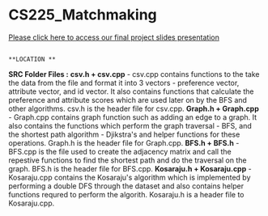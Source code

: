 # CS225_Matchmaking

[Please click here to access our final project slides presentation](https://docs.google.com/presentation/d/1MET3rRTx6dNrxgwLzAL4kdkJG7kqdjsAbK_bp_XW2_M/edit?usp=sharing)

                                                                        **LOCATION **
**SRC Folder Files :**
      **csv.h + csv.cpp** -     csv.cpp contains functions to the take the data from the file and format it into 3 vectors - preference vector, attribute                                 vector, and id vector. It also contains functions that calculate the preference and attribute scores which are used later                                 on by the BFS and other algorithms. csv.h is the header file for csv.cpp. 
      **Graph.h + Graph.cpp** - Graph.cpp contains graph function such as adding an edge to a graph. It also contains the functions which perform the                                     graph traversal - BFS, and the shortest path algorithm - Djikstra's and helper functions for these operations. Graph.h is                                 the header file for Graph.cpp. 
      **BFS.h + BFS.h** -       BFS.cpp is the file used to create the adjacency matrix and call the repestive functions to find the shortest path and do                                 the traversal on the graph. BFS.h is the header file for BFS.cpp. 
      **Kosaraju.h + Kosaraju.cpp** - Kosaraju.cpp contains the Kosaraju's algorithm which is implemented by performing a double DFS through the dataset                                         and also contains helper functions requred to perform the algorith. Kosaraju.h is a header file to Kosaraju.cpp. 




